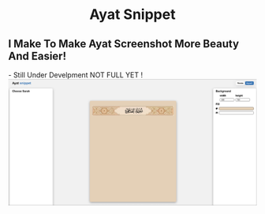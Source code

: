 <h1 align="center">Ayat Snippet</h1>
<h2>I Make To Make Ayat Screenshot More Beauty And Easier!</h2>
- Still Under Develpment NOT FULL YET !
<img src="images/ayat-snippet-screen.png">
